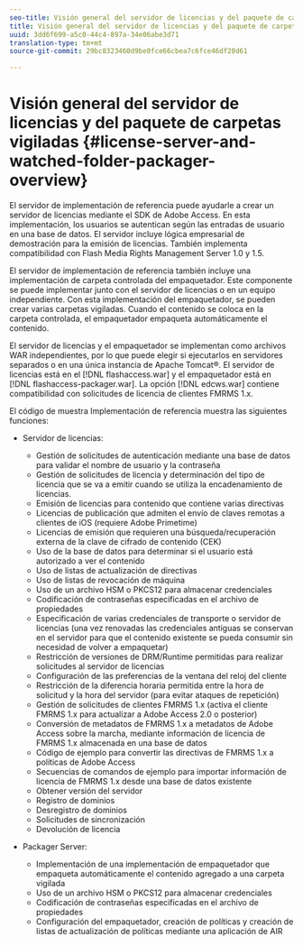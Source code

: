 ```yaml
---
seo-title: Visión general del servidor de licencias y del paquete de carpetas vigiladas
title: Visión general del servidor de licencias y del paquete de carpetas vigiladas
uuid: 3dd6f699-a5c0-44c4-897a-34e06abe3d71
translation-type: tm+mt
source-git-commit: 29bc8323460d9be0fce66cbea7c6fce46df20d61

---
```



# Visión general del servidor de licencias y del paquete de carpetas vigiladas {#license-server-and-watched-folder-packager-overview}

El servidor de implementación de referencia puede ayudarle a crear un servidor de licencias mediante el SDK de Adobe Access. En esta implementación, los usuarios se autentican según las entradas de usuario en una base de datos. El servidor incluye lógica empresarial de demostración para la emisión de licencias. También implementa compatibilidad con Flash Media Rights Management Server 1.0 y 1.5.

El servidor de implementación de referencia también incluye una implementación de carpeta controlada del empaquetador. Este componente se puede implementar junto con el servidor de licencias o en un equipo independiente. Con esta implementación del empaquetador, se pueden crear varias carpetas vigiladas. Cuando el contenido se coloca en la carpeta controlada, el empaquetador empaqueta automáticamente el contenido.

El servidor de licencias y el empaquetador se implementan como archivos WAR independientes, por lo que puede elegir si ejecutarlos en servidores separados o en una única instancia de Apache Tomcat®. El servidor de licencias está en el [!DNL flashaccess.war] y el empaquetador está en [!DNL flashaccess-packager.war]. La opción [!DNL edcws.war] contiene compatibilidad con solicitudes de licencia de clientes FMRMS 1.x.

El código de muestra Implementación de referencia muestra las siguientes funciones:

* Servidor de licencias:

   * Gestión de solicitudes de autenticación mediante una base de datos para validar el nombre de usuario y la contraseña
   * Gestión de solicitudes de licencia y determinación del tipo de licencia que se va a emitir cuando se utiliza la encadenamiento de licencias.
   * Emisión de licencias para contenido que contiene varias directivas
   * Licencias de publicación que admiten el envío de claves remotas a clientes de iOS (requiere Adobe Primetime)
   * Licencias de emisión que requieren una búsqueda/recuperación externa de la clave de cifrado de contenido (CEK)
   * Uso de la base de datos para determinar si el usuario está autorizado a ver el contenido
   * Uso de listas de actualización de directivas
   * Uso de listas de revocación de máquina
   * Uso de un archivo HSM o PKCS12 para almacenar credenciales
   * Codificación de contraseñas especificadas en el archivo de propiedades
   * Especificación de varias credenciales de transporte o servidor de licencias (una vez renovadas las credenciales antiguas se conservan en el servidor para que el contenido existente se pueda consumir sin necesidad de volver a empaquetar)
   * Restricción de versiones de DRM/Runtime permitidas para realizar solicitudes al servidor de licencias
   * Configuración de las preferencias de la ventana del reloj del cliente
   * Restricción de la diferencia horaria permitida entre la hora de solicitud y la hora del servidor (para evitar ataques de repetición)
   * Gestión de solicitudes de clientes FMRMS 1.x (activa el cliente FMRMS 1.x para actualizar a Adobe Access 2.0 o posterior)
   * Conversión de metadatos de FMRMS 1.x a metadatos de Adobe Access sobre la marcha, mediante información de licencia de FMRMS 1.x almacenada en una base de datos
   * Código de ejemplo para convertir las directivas de FMRMS 1.x a políticas de Adobe Access
   * Secuencias de comandos de ejemplo para importar información de licencia de FMRMS 1.x desde una base de datos existente
   * Obtener versión del servidor
   * Registro de dominios
   * Desregistro de dominios
   * Solicitudes de sincronización
   * Devolución de licencia

* Packager Server:

   * Implementación de una implementación de empaquetador que empaqueta automáticamente el contenido agregado a una carpeta vigilada
   * Uso de un archivo HSM o PKCS12 para almacenar credenciales
   * Codificación de contraseñas especificadas en el archivo de propiedades
   * Configuración del empaquetador, creación de políticas y creación de listas de actualización de políticas mediante una aplicación de AIR

